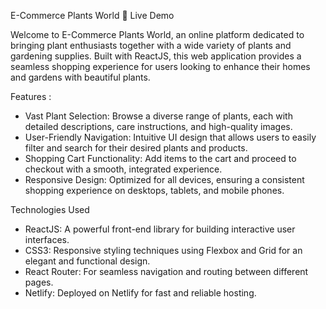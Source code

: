 E-Commerce Plants World 🌿
Live Demo

Welcome to E-Commerce Plants World, an online platform dedicated to bringing plant enthusiasts together with a wide variety of plants and gardening supplies. Built with ReactJS, this web application provides a seamless shopping experience for users looking to enhance their homes and gardens with beautiful plants.

Features : 

- Vast Plant Selection: Browse a diverse range of plants, each with detailed descriptions, care instructions, and high-quality images.
- User-Friendly Navigation: Intuitive UI design that allows users to easily filter and search for their desired plants and products.
- Shopping Cart Functionality: Add items to the cart and proceed to checkout with a smooth, integrated experience.
- Responsive Design: Optimized for all devices, ensuring a consistent shopping experience on desktops, tablets, and mobile phones.

Technologies Used

- ReactJS: A powerful front-end library for building interactive user interfaces.
- CSS3: Responsive styling techniques using Flexbox and Grid for an elegant and functional design.
- React Router: For seamless navigation and routing between different pages.
- Netlify: Deployed on Netlify for fast and reliable hosting.
